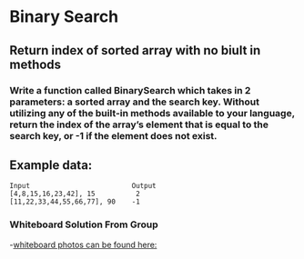 # Binary Search

## Return index of sorted array with no biult in methods

### Write a function called BinarySearch which takes in 2 parameters: a sorted array and the search key. Without utilizing any of the built-in methods available to your language, return the index of the array’s element that is equal to the search key, or -1 if the element does not exist.

## Example data:
```
Input	                      Output
[4,8,15,16,23,42], 15	       2
[11,22,33,44,55,66,77], 90	  -1
```

### Whiteboard Solution From Group

-[whiteboard photos can be found here:](https://github.com/keitheck/data-structures-and-algorithms/tree/master/binary-search/assets)